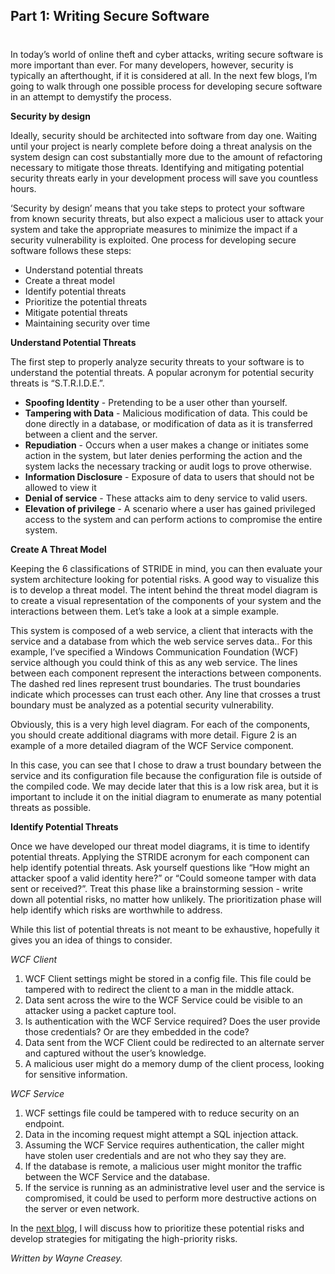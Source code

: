 

## Part 1: Writing Secure Software
#
In today’s world of online theft and cyber attacks, writing secure software is more important than ever. For many developers, however, security is typically an afterthought, if it is considered at all. In the next few blogs, I’m going to walk through one possible process for developing secure software in an attempt to demystify the process.

**Security by design**

Ideally, security should be architected into software from day one. Waiting until your project is nearly complete before doing a threat analysis on the system design can cost substantially more due to the amount of refactoring necessary to mitigate those threats. Identifying and mitigating potential security threats early in your development process will save you countless hours.

‘Security by design’ means that you take steps to protect your software from known security threats, but also expect a malicious user to attack your system and take the appropriate measures to minimize the impact if a security vulnerability is exploited. One process for developing secure software follows these steps:

- Understand potential threats
- Create a threat model
- Identify potential threats
- Prioritize the potential threats
- Mitigate potential threats
- Maintaining security over time

**Understand Potential Threats**

The first step to properly analyze security threats to your software is to understand the potential threats. A popular acronym for potential security threats is “S.T.R.I.D.E.”.

- **Spoofing Identity** \- Pretending to be a user other than yourself.
- **Tampering with Data** - Malicious modification of data. This could be done directly in a database, or modification of data as it is transferred between a client and the server.
- **Repudiation** - Occurs when a user makes a change or initiates some action in the system, but later denies performing the action and the system lacks the necessary tracking or audit logs to prove otherwise.
- **Information Disclosure** \- Exposure of data to users that should not be allowed to view it
- **Denial of service** \- These attacks aim to deny service to valid users.
- **Elevation of privilege** \- A scenario where a user has gained privileged access to the system and can perform actions to compromise the entire system.

**Create A Threat Model**

Keeping the 6 classifications of STRIDE in mind, you can then evaluate your system architecture looking for potential risks. A good way to visualize this is to develop a threat model. The intent behind the threat model diagram is to create a visual representation of the components of your system and the interactions between them. Let’s take a look at a simple example.



This system is composed of a web service, a client that interacts with the service and a database from which the web service serves data.. For this example, I’ve specified a Windows Communication Foundation (WCF) service although you could think of this as any web service. The lines between each component represent the interactions between components. The dashed red lines represent trust boundaries. The trust boundaries indicate which processes can trust each other. Any line that crosses a trust boundary must be analyzed as a potential security vulnerability.

Obviously, this is a very high level diagram. For each of the components, you should create additional diagrams with more detail. Figure 2 is an example of a more detailed diagram of the WCF Service component.



In this case, you can see that I chose to draw a trust boundary between the service and its configuration file because the configuration file is outside of the compiled code. We may decide later that this is a low risk area, but it is important to include it on the initial diagram to enumerate as many potential threats as possible.

**Identify Potential Threats**

Once we have developed our threat model diagrams, it is time to identify potential threats. Applying the STRIDE acronym for each component can help identify potential threats. Ask yourself questions like “How might an attacker spoof a valid identity here?” or “Could someone tamper with data sent or received?”. Treat this phase like a brainstorming session - write down all potential risks, no matter how unlikely. The prioritization phase will help identify which risks are worthwhile to address.

While this list of potential threats is not meant to be exhaustive, hopefully it gives you an idea of things to consider.

_WCF Client_

1. WCF Client settings might be stored in a config file. This file could be tampered with to redirect the client to a man in the middle attack.
2. Data sent across the wire to the WCF Service could be visible to an attacker using a packet capture tool.
3. Is authentication with the WCF Service required? Does the user provide those credentials? Or are they embedded in the code?
4. Data sent from the WCF Client could be redirected to an alternate server and captured without the user’s knowledge.
5. A malicious user might do a memory dump of the client process, looking for sensitive information.

_WCF Service_

1. WCF settings file could be tampered with to reduce security on an endpoint.
2. Data in the incoming request might attempt a SQL injection attack.
3. Assuming the WCF Service requires authentication, the caller might have stolen user credentials and are not who they say they are.
4. If the database is remote, a malicious user might monitor the traffic between the WCF Service and the database.
5. If the service is running as an administrative level user and the service is compromised, it could be used to perform more destructive actions on the server or even network.

In the [next blog](/writing-secure-software-part-2/), I will discuss how to prioritize these potential risks and develop strategies for mitigating the high-priority risks.

_Written by Wayne Creasey._
